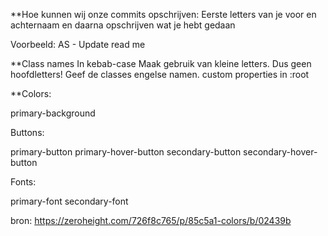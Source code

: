 **Hoe kunnen wij onze commits opschrijven:
Eerste letters van je voor en achternaam en daarna opschrijven wat je hebt gedaan

Voorbeeld: AS - Update read me

**Class names
In kebab-case
Maak gebruik van kleine letters. Dus geen hoofdletters!
Geef de classes engelse namen.
custom properties in :root

**Colors:

primary-background

Buttons:

primary-button
primary-hover-button
secondary-button
secondary-hover-button

Fonts:

primary-font
secondary-font

bron: https://zeroheight.com/726f8c765/p/85c5a1-colors/b/02439b
